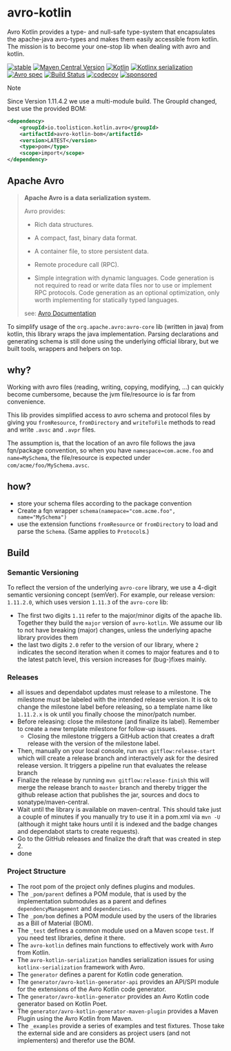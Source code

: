 # avro-kotlin

Avro Kotlin provides a type- and null-safe type-system that encapsulates the apache-java avro-types and makes them 
easily accessible from kotlin. The mission is to become your one-stop lib when dealing with avro and kotlin.

[![stable](https://img.shields.io/badge/lifecycle-STABLE-green.svg)](https://github.com/holisticon#open-source-lifecycle)
[![Maven Central Version](https://img.shields.io/maven-central/v/io.toolisticon.kotlin.avro/avro-kotlin-bom)](https://central.sonatype.com/namespace/io.toolisticon.kotlin.avro)
[![Kotlin](https://img.shields.io/badge/kotlin-2.2.20-blue.svg?logo=kotlin)](http://kotlinlang.org)
[![Kotlinx serialization](https://img.shields.io/badge/kotlinx--serialization-1.9.0-blue?logo=kotlin)](https://github.com/Kotlin/kotlinx.serialization)
[![Avro spec](https://img.shields.io/badge/avro%20spec-1.12.0-blue.svg?logo=apache)](https://avro.apache.org/docs/1.12.0/specification/)
[![Build Status](https://github.com/toolisticon/avro-kotlin/workflows/Development%20branches/badge.svg)](https://github.com/toolisticon/avro-kotlin/actions)
[![codecov](https://codecov.io/gh/toolisticon/avro-kotlin/branch/develop/graph/badge.svg?token=GmJClsqTUt)](https://codecov.io/gh/toolisticon/avro-kotlin)
[![sponsored](https://img.shields.io/badge/sponsoredBy-Holisticon-RED.svg)](https://holisticon.de/)

> [!NOTE]
> Since Version 1.11.4.2 we use a multi-module build. The GroupId changed, best use the provided BOM:
```xml
<dependency>
    <groupId>io.toolisticon.kotlin.avro</groupId>
    <artifactId>avro-kotlin-bom</artifactId>
    <version>LATEST</version>
    <type>pom</type>
    <scope>import</scope>
</dependency>
```

## Apache Avro

> **Apache Avro is a data serialization system.**
>
> Avro provides:
>
> * Rich data structures.
> * A compact, fast, binary data format.
> * A container file, to store persistent data.
> * Remote procedure call (RPC).
>
> * Simple integration with dynamic languages. Code generation is not required to read or write data files nor to use or implement RPC protocols. Code generation as an optional optimization, only worth implementing for statically typed languages.
>
> see: [Avro Documentation](https://avro.apache.org/docs/1.11.1/specification/)

To simplify usage of the `org.apache.avro:avro-core` lib (written in java) from kotlin, this library wraps the java implementation. Parsing declarations
and generating schema is still done using the underlying official library, but we built tools, wrappers and helpers on top.

## why?

Working with avro files (reading, writing, copying, modifying, ...) can quickly become cumbersome, because the jvm file/resource io is far from convenience.  

This lib provides simplified access to avro schema and protocol files by giving you `fromResource`, `fromDirectory` and `writeToFile` methods to read and write `.avsc` and `.avpr` files.

The assumption is, that the location of an avro file follows the java fqn/package convention, so when you have `namespace=com.acme.foo` and `name=MySchema`, the file/resource is expected under `com/acme/foo/MySchema.avsc`.  

## how?

* store your schema files according to the package convention
* Create a fqn wrapper `schema(namepace="com.acme.foo", name="MySchema")`
* use the extension functions `fromResource` or `fromDirectory` to load and parse the `Schema`. (Same applies to `Protocol`s.)  


## Build

### Semantic Versioning

To reflect the version of the underlying `avro-core` library, we use a 4-digit semantic versioning concept (semVer). For example, our release version: `1.11.2.0`, 
which uses version `1.11.3` of the `avro-core` lib:

* The first two digits `1.11` refer to the major/minor digits of the apache lib. Together they build the `major` version of `avro-kotlin`. We assume our lib to not have breaking (major) changes, unless the underlying apache library provides them
* the last two digits `2.0` refer to the version of our library, where `2` indicates the second iteration when it comes to major features and `0` to the latest patch level, this version increases for (bug-)fixes mainly.

### Releases

* all issues and dependabot updates must release to a milestone. The milestone must be labeled with the intended release version. It is ok to change the milestone label before releasing, so a template name like `1.11.2.x` is ok until you finally choose the minor/patch number.
* Before releasing: close the milestone (and finalize its label). Remember to create a new template milestone for follow-up issues. 
  * Closing the milestone triggers a GitHub action that creates a draft release with the version of the milestone label.
* Then, manually on your local console, run `mvn gitflow:release-start` which will create a release branch and interactively ask for the desired release version. It triggers a pipeline run that evaluates the release branch
* Finalize the release by running `mvn gitflow:release-finish` this will merge the release branch to `master` branch and thereby trigger the github release action that publishes the jar, sources and docs to sonatype/maven-central. 
* Wait until the library is available on maven-central. This should take just a couple of minutes if you manually try to use it in a pom.xml via `mvn -U` (although it might take hours until it is indexed and the badge changes and dependabot starts to create requests).
* Go to the GitHub releases and finalize the draft that was created in step 2.
* done

### Project Structure

- The root pom of the project only defines plugins and modules.
- The `_pom/parent` defines a POM module, that is used by the implementation submodules as a parent and defines `dependencyManagement` and `dependencies`.
- The `_pom/bom` defines a POM module used by the users of the libraries as a Bill of Material (BOM).
- The `_test` defines a common module used on a Maven scope `test`. If you need test libraries, define it there.
- The `avro-kotlin` defines main functions to effectively work with Avro from Kotlin. 
- The `avro-kotlin-serialization` handles serialization issues for using `kotlinx-serialization` framework with Avro.
- The `generator` defines a parent for Kotlin code generation.
- The `generator/avro-kotlin-generator-api` provides an API/SPI module for the extensions of the Avro Kotlin code generator.
- The `generator/avro-kotlin-generator` provides an Avro Kotlin code generator based on Kotlin Poet.
- The `generator/avro-kotlin-generator-maven-plugin` provides a Maven Plugin using the Avro Kotlin from Maven.
- The `_examples` provide a series of examples and test fixtures. Those take the external side and are considers as project users (and not implementers) and therefor use the BOM.
